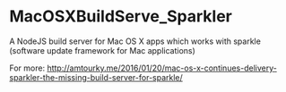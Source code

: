 # MacOSXBuildServe_Sparkler
A NodeJS build server for Mac OS X apps which works with sparkle (software update framework for Mac applications)

For more: http://amtourky.me/2016/01/20/mac-os-x-continues-delivery-sparkler-the-missing-build-server-for-sparkle/
